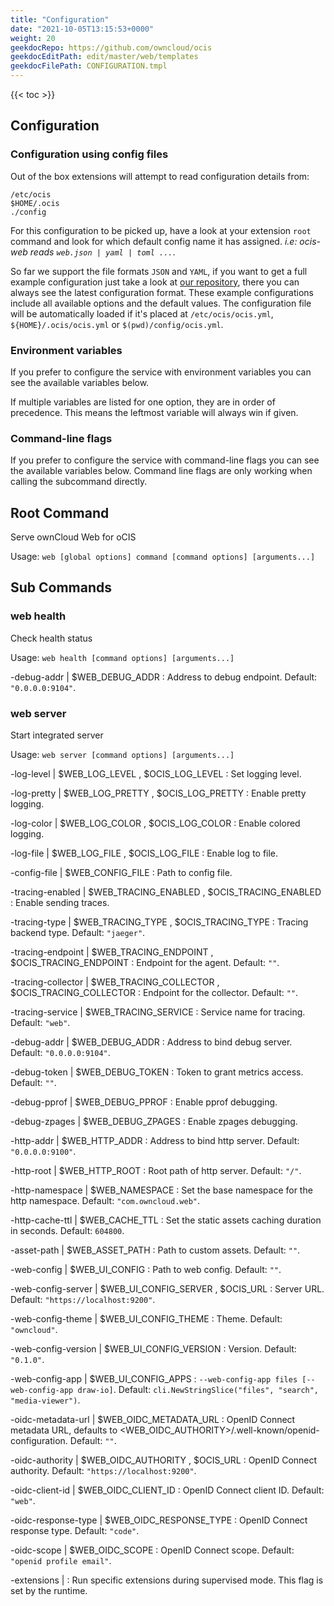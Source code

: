 ```yaml
---
title: "Configuration"
date: "2021-10-05T13:15:53+0000"
weight: 20
geekdocRepo: https://github.com/owncloud/ocis
geekdocEditPath: edit/master/web/templates
geekdocFilePath: CONFIGURATION.tmpl
---
```


{{< toc >}}

## Configuration

### Configuration using config files

Out of the box extensions will attempt to read configuration details from:

```console
/etc/ocis
$HOME/.ocis
./config
```

For this configuration to be picked up, have a look at your extension `root` command and look for which default config name it has assigned. *i.e: ocis-web reads `web.json | yaml | toml ...`*.

So far we support the file formats `JSON` and `YAML`, if you want to get a full example configuration just take a look at [our repository](https://github.com/owncloud/ocis/tree/master/web/config), there you can always see the latest configuration format. These example configurations include all available options and the default values. The configuration file will be automatically loaded if it's placed at `/etc/ocis/ocis.yml`, `${HOME}/.ocis/ocis.yml` or `$(pwd)/config/ocis.yml`.

### Environment variables

If you prefer to configure the service with environment variables you can see the available variables below.

If multiple variables are listed for one option, they are in order of precedence. This means the leftmost variable will always win if given.

### Command-line flags

If you prefer to configure the service with command-line flags you can see the available variables below. Command line flags are only working when calling the subcommand directly.

## Root Command

Serve ownCloud Web for oCIS

Usage: `web [global options] command [command options] [arguments...]`
































## Sub Commands

### web health

Check health status

Usage: `web health [command options] [arguments...]`





-debug-addr |  $WEB_DEBUG_ADDR
: Address to debug endpoint. Default: `"0.0.0.0:9104"`.




























### web server

Start integrated server

Usage: `web server [command options] [arguments...]`


-log-level |  $WEB_LOG_LEVEL , $OCIS_LOG_LEVEL
: Set logging level.


-log-pretty |  $WEB_LOG_PRETTY , $OCIS_LOG_PRETTY
: Enable pretty logging.


-log-color |  $WEB_LOG_COLOR , $OCIS_LOG_COLOR
: Enable colored logging.



-log-file |  $WEB_LOG_FILE , $OCIS_LOG_FILE
: Enable log to file.


-config-file |  $WEB_CONFIG_FILE
: Path to config file.


-tracing-enabled |  $WEB_TRACING_ENABLED , $OCIS_TRACING_ENABLED
: Enable sending traces.


-tracing-type |  $WEB_TRACING_TYPE , $OCIS_TRACING_TYPE
: Tracing backend type. Default: `"jaeger"`.


-tracing-endpoint |  $WEB_TRACING_ENDPOINT , $OCIS_TRACING_ENDPOINT
: Endpoint for the agent. Default: `""`.


-tracing-collector |  $WEB_TRACING_COLLECTOR , $OCIS_TRACING_COLLECTOR
: Endpoint for the collector. Default: `""`.


-tracing-service |  $WEB_TRACING_SERVICE
: Service name for tracing. Default: `"web"`.


-debug-addr |  $WEB_DEBUG_ADDR
: Address to bind debug server. Default: `"0.0.0.0:9104"`.


-debug-token |  $WEB_DEBUG_TOKEN
: Token to grant metrics access. Default: `""`.


-debug-pprof |  $WEB_DEBUG_PPROF
: Enable pprof debugging.


-debug-zpages |  $WEB_DEBUG_ZPAGES
: Enable zpages debugging.


-http-addr |  $WEB_HTTP_ADDR
: Address to bind http server. Default: `"0.0.0.0:9100"`.


-http-root |  $WEB_HTTP_ROOT
: Root path of http server. Default: `"/"`.


-http-namespace |  $WEB_NAMESPACE
: Set the base namespace for the http namespace. Default: `"com.owncloud.web"`.


-http-cache-ttl |  $WEB_CACHE_TTL
: Set the static assets caching duration in seconds. Default: `604800`.


-asset-path |  $WEB_ASSET_PATH
: Path to custom assets. Default: `""`.


-web-config |  $WEB_UI_CONFIG
: Path to web config. Default: `""`.


-web-config-server |  $WEB_UI_CONFIG_SERVER , $OCIS_URL
: Server URL. Default: `"https://localhost:9200"`.


-web-config-theme |  $WEB_UI_CONFIG_THEME
: Theme. Default: `"owncloud"`.


-web-config-version |  $WEB_UI_CONFIG_VERSION
: Version. Default: `"0.1.0"`.


-web-config-app |  $WEB_UI_CONFIG_APPS
: `--web-config-app files [--web-config-app draw-io]`. Default: `cli.NewStringSlice("files", "search", "media-viewer")`.


-oidc-metadata-url |  $WEB_OIDC_METADATA_URL
: OpenID Connect metadata URL, defaults to <WEB_OIDC_AUTHORITY>/.well-known/openid-configuration. Default: `""`.


-oidc-authority |  $WEB_OIDC_AUTHORITY , $OCIS_URL
: OpenID Connect authority. Default: `"https://localhost:9200"`.


-oidc-client-id |  $WEB_OIDC_CLIENT_ID
: OpenID Connect client ID. Default: `"web"`.


-oidc-response-type |  $WEB_OIDC_RESPONSE_TYPE
: OpenID Connect response type. Default: `"code"`.


-oidc-scope |  $WEB_OIDC_SCOPE
: OpenID Connect scope. Default: `"openid profile email"`.


-extensions | 
: Run specific extensions during supervised mode. This flag is set by the runtime.

